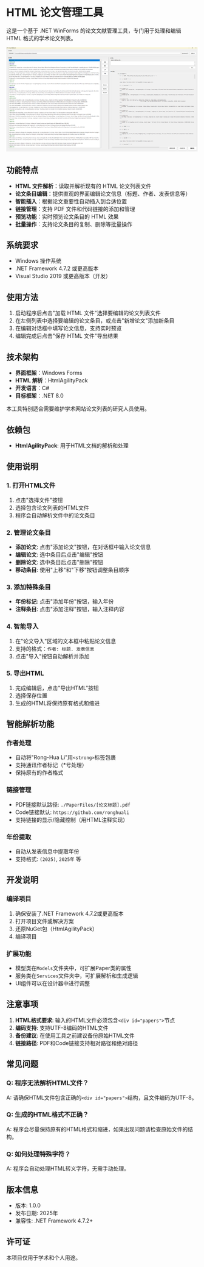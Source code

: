 # HTML 论文管理工具

这是一个基于 .NET WinForms 的论文文献管理工具，专门用于处理和编辑 HTML 格式的学术论文列表。

![软件截图](./screenshot.png)

## 功能特点

- **HTML 文件解析**：读取并解析现有的 HTML 论文列表文件
- **论文条目编辑**：提供直观的界面编辑论文信息（标题、作者、发表信息等）
- **智能插入**：根据论文重要性自动插入到合适位置
- **链接管理**：支持 PDF 文件和代码链接的添加和管理
- **预览功能**：实时预览论文条目的 HTML 效果
- **批量操作**：支持论文条目的复制、删除等批量操作

## 系统要求

- Windows 操作系统
- .NET Framework 4.7.2 或更高版本
- Visual Studio 2019 或更高版本（开发）

## 使用方法

1. 启动程序后点击"加载 HTML 文件"选择要编辑的论文列表文件
2. 在左侧列表中选择要编辑的论文条目，或点击"新增论文"添加新条目
3. 在编辑对话框中填写论文信息，支持实时预览
4. 编辑完成后点击"保存 HTML 文件"导出结果

## 技术架构

- **界面框架**：Windows Forms
- **HTML 解析**：HtmlAgilityPack
- **开发语言**：C#
- **目标框架**：.NET 8.0

本工具特别适合需要维护学术网站论文列表的研究人员使用。


## 依赖包

- **HtmlAgilityPack**: 用于HTML文档的解析和处理

## 使用说明

### 1. 打开HTML文件
1. 点击"选择文件"按钮
2. 选择包含论文列表的HTML文件
3. 程序会自动解析文件中的论文条目

### 2. 管理论文条目
- **添加论文**: 点击"添加论文"按钮，在对话框中输入论文信息
- **编辑论文**: 选中条目后点击"编辑"按钮
- **删除论文**: 选中条目后点击"删除"按钮
- **移动条目**: 使用"上移"和"下移"按钮调整条目顺序

### 3. 添加特殊条目
- **年份标记**: 点击"添加年份"按钮，输入年份
- **注释条目**: 点击"添加注释"按钮，输入注释内容

### 4. 智能导入
1. 在"论文导入"区域的文本框中粘贴论文信息
2. 支持的格式：`作者: 标题. 发表信息`
3. 点击"导入"按钮自动解析并添加

### 5. 导出HTML
1. 完成编辑后，点击"导出HTML"按钮
2. 选择保存位置
3. 生成的HTML将保持原有格式和缩进

## 智能解析功能

### 作者处理
- 自动将"Rong-Hua Li"用`<strong>`标签包裹
- 支持通讯作者标记（*号处理）
- 保持原有的作者格式

### 链接管理
- PDF链接默认路径: `./PaperFiles/[论文标题].pdf`
- Code链接默认: `https://github.com/ronghuali`
- 支持链接的显示/隐藏控制（用HTML注释实现）

### 年份提取
- 自动从发表信息中提取年份
- 支持格式: `(2025)`, `2025年` 等

## 开发说明

### 编译项目
1. 确保安装了.NET Framework 4.7.2或更高版本
2. 打开项目文件或解决方案
3. 还原NuGet包（HtmlAgilityPack）
4. 编译项目

### 扩展功能
- 模型类在`Models`文件夹中，可扩展Paper类的属性
- 服务类在`Services`文件夹中，可扩展解析和生成逻辑
- UI组件可以在设计器中进行调整

## 注意事项

1. **HTML格式要求**: 输入的HTML文件必须包含`<div id="papers">`节点
2. **编码支持**: 支持UTF-8编码的HTML文件
3. **备份建议**: 在使用工具之前建议备份原始HTML文件
4. **链接路径**: PDF和Code链接支持相对路径和绝对路径

## 常见问题

### Q: 程序无法解析HTML文件？
A: 请确保HTML文件包含正确的`<div id="papers">`结构，且文件编码为UTF-8。

### Q: 生成的HTML格式不正确？
A: 程序会尽量保持原有的HTML格式和缩进，如果出现问题请检查原始文件的结构。

### Q: 如何处理特殊字符？
A: 程序会自动处理HTML转义字符，无需手动处理。

## 版本信息

- 版本: 1.0.0
- 发布日期: 2025年
- 兼容性: .NET Framework 4.7.2+

## 许可证

本项目仅用于学术和个人用途。
